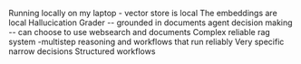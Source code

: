 Running locally on my laptop - vector store is local
The embeddings are local
Hallucication Grader -- grounded in documents
agent decision making -- can choose to use websearch and documents
Complex reliable rag system -multistep reasoning and workflows that run reliably
Very specific narrow decisions
Structured workflows


